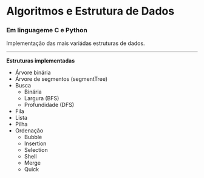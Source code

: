 # Algoritmos e Estrutura de Dados

### Em linguageme C e Python

Implementação das mais variádas estruturas de dados.

-----
**Estruturas implementadas**
- Árvore binária
- Árvore de segmentos (segmentTree)
- Busca
  - Binária
  - Largura (BFS)
  - Profundidade (DFS)
- Fila
- Lista
- Pilha
- Ordenação
  - Bubble
  - Insertion
  - Selection
  - Shell
  - Merge
  - Quick

